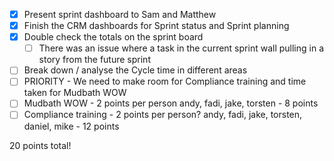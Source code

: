 - [x] Present sprint dashboard to Sam and Matthew
- [x] Finish the CRM dashboards for Sprint status and Sprint planning
- [x] Double check the totals on the sprint board
    - [ ] There was an issue where a task in the current sprint wall pulling in a story from the future sprint
- [ ] Break down / analyse the Cycle time in different areas
- [ ] PRIORITY - We need to make room for Compliance training and time taken for Mudbath WOW
- [ ] Mudbath WOW - 2 points per person andy, fadi, jake, torsten - 8 points
- [ ] Compliance training - 2 points per person? andy, fadi, jake, torsten, daniel, mike - 12 points

20 points total!